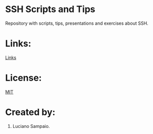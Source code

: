 # SSH Scripts and Tips
Repository with scripts, tips, presentations and exercises about SSH.

# Links:

[Links](Links.md "Links")

# License:

[MIT](LICENSE "MIT License")

# Created by: 

1. Luciano Sampaio.